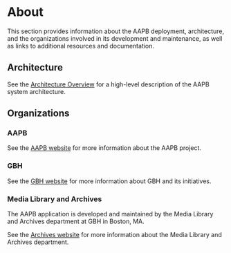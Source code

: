 # About

This section provides information about the AAPB deployment, architecture, and the organizations involved in its development and maintenance, as well as links to additional resources and documentation.

## Architecture
See the [Architecture Overview](architecture/) for a high-level description of the AAPB system architecture.

## Organizations
### AAPB
See the [AAPB website](https://americanarchive.org/about-the-american-archive) for more information about the AAPB project.

### GBH
See the [GBH website](https://www.wgbh.org) for more information about GBH and its initiatives.

### Media Library and Archives
The AAPB application is developed and maintained by the Media Library and Archives department at GBH in Boston, MA.

See the [Archives website](https://www.wgbh.org/foundation/archives) for more information about the Media Library and Archives department.